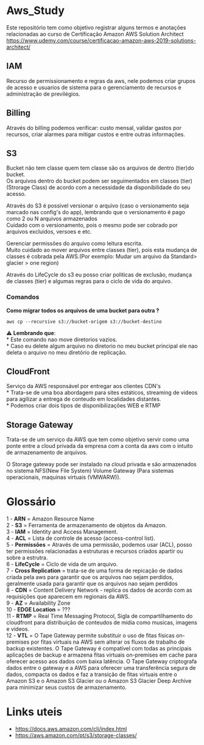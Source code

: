 # Aws_Study
Este repositório tem como objetivo registrar alguns termos e anotações relacionadas ao curso de Certificação Amazon AWS Solution Architect
https://www.udemy.com/course/certificacao-amazon-aws-2019-solutions-architect/

## IAM
Recurso de permissionamento e regras da aws, nele podemos criar grupos de acesso e usuarios de sistema para o gerenciamento de recursos e administração de previlégios.

## Billing
Através do billing podemos verificar: custo mensal, validar gastos por recursos, criar alarmes para mitigar custos e entre outras informações.

## S3
Bucket não tem classe quem tem classe são os arquivos de dentro  (tier)do bucket.<br>
Os arquivos dentro do bucket podem ser seguimentados em classes (tier) (Strorage Class) de acordo com a necessidade da disponibilidade do seu acesso.<br>

Através do S3 é possivel versionar o arquivo (caso o versionamento seja marcado nas config's do app), lembrando que o versionamento é pago como 2 ou N arquivos armazenados<br>
Cuidado com o versionamento, pois o mesmo pode ser cobrado por arquivos excluidos, versoes e etc.

Gerenciar permissões do arquivo como leitura escrita.<br>
Muito cuidado ao mover arquivos entre classes (tier), pois esta mudança de classes é cobrada pela AWS.(Por exemplo: Mudar um arquivo da Standard> glacier > one region)

Através do LifeCycle do s3 eu posso criar politicas de exclusão, mudança de classes (tier) e algumas regras para o ciclo de vida do arquivo.

### Comandos
**Como migrar todos os arquivos de uma bucket para outra ?**
```console
aws cp --recursive s3://bucket-origem s3://bucket-destino 
```
:warning: **Lembrando que**:
<br>* Este comando nao move diretorios vazios. 
<br>* Caso eu delete algum arquivo no diretorio no meu bucket principal ele nao deleta o arquivo no meu diretório de replicação.

## CloudFront
Serviço da AWS responsável por entregar aos clientes CDN's 
<br>* Trata-se de uma boa abordagem para sites estáticos, streaming de videos para agilizar a entrega de conteudo em localidades distantes.
<br>* Podemos criar dois tipos de disponibilizações WEB e RTMP 

## Storage Gateway 
Trata-se de um serviço da AWS que tem como objetivo servir como uma ponte entre a cloud privada da empresa com a conta da aws com o intuito de armazenamento de arquivos.<br>

O Storage gateway pode ser instalado na cloud privada e são armazenados no sistema NFS(New File System) Volume Gateway (Para sistemas operacionais, maquinas virtuais (VMWARW)).


# Glossário
1 - **ARN** = Amazon Resource Name<br>
2 - **S3** = Ferramenta de armazenamento de objetos da Amazon. <br>
3 - **IAM** = Identity and Access Management.<br>
4 - **ACL** = Lista de controle de acesso (access-control list).<br>
5 - **Permissões** = Através de uma permissão, podemos usar (ACL), posso ter permissões relacionadas a estruturas e recursos criados apartir ou sobre a estrutra. <br>
6 - **LifeCycle** = Ciclo de vida de um arquivo.<br> 
7 - **Cross Replication** = trata-se de uma forma de repicação de dados criada pela aws para garantir que os arquivos nao sejam perdidos, geralmente usada para garantir que os arquivos nao sejam perdidos<br> 
8 - **CDN** = Content Delivery Network - replica os dados de acordo com as requisições que aparecem em regionais da AWS.<br>
9 - **AZ** = Availability Zone<br>
10 - **EDGE Location** = ??? <br>
11 - **RTMP** = Real Time Messaging Protocol, Sigla de compartilhamento do cloudfront para distribuição de conteudos de midia como musicas, imagens e videos.<br>
12 - **VTL** = O Tape Gateway permite substituir o uso de fitas físicas on-premises por fitas virtuais na AWS sem alterar os fluxos de trabalho de backup existentes. O Tape Gateway é compatível com todas as principais aplicações de backup e armazena fitas virtuais on-premises em cache para oferecer acesso aos dados com baixa latência. O Tape Gateway criptografa dados entre o gateway e a AWS para oferecer uma transferência segura de dados, compacta os dados e faz a transição de fitas virtuais entre o Amazon S3 e o Amazon S3 Glacier ou o Amazon S3 Glacier Deep Archive para minimizar seus custos de armazenamento.

# Links uteis

* https://docs.aws.amazon.com/cli/index.html
* https://aws.amazon.com/pt/s3/storage-classes/
